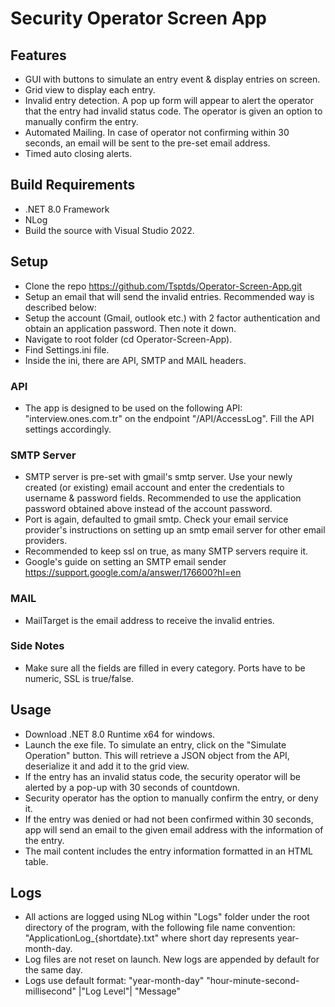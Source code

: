 # Security Operator Screen App
## Features
- GUI with buttons to simulate an entry event & display entries on screen.
- Grid view to display each entry.
- Invalid entry detection. A pop up form will appear to alert the operator that the entry had invalid status code. The operator is given an option to manually confirm the entry.
- Automated Mailing. In case of operator not confirming within 30 seconds, an email will be sent to the pre-set email address.
- Timed auto closing alerts.
## Build Requirements
- .NET 8.0 Framework
- NLog
- Build the source with Visual Studio 2022.
## Setup
- Clone the repo https://github.com/Tsptds/Operator-Screen-App.git
- Setup an email that will send the invalid entries. Recommended way is described below:
- Setup the account (Gmail, outlook etc.) with 2 factor authentication and obtain an application password. Then note it down.
- Navigate to root folder (cd Operator-Screen-App).
- Find Settings.ini file.
- Inside the ini, there are API, SMTP and MAIL headers.
### API
- The app is designed to be used on the following API: "interview.ones.com.tr" on the endpoint "/API/AccessLog". Fill the API settings accordingly.
### SMTP Server
- SMTP server is pre-set with gmail's smtp server. Use your newly created (or existing) email account and enter the credentials to username & password fields. Recommended to use the application password obtained above instead of the account password.
- Port is again, defaulted to gmail smtp. Check your email service provider's instructions on setting up an smtp email server for other email providers.
- Recommended to keep ssl on true, as many SMTP servers require it.
- Google's guide on setting an SMTP email sender https://support.google.com/a/answer/176600?hl=en
### MAIL
- MailTarget is the email address to receive the invalid entries.
### Side Notes
- Make sure all the fields are filled in every category. Ports have to be numeric, SSL is true/false.
## Usage
- Download .NET 8.0 Runtime x64 for windows.
- Launch the exe file. To simulate an entry, click on the "Simulate Operation" button. This will retrieve a JSON object from the API, deserialize it and add it to the grid view.
- If the entry has an invalid status code, the security operator will be alerted by a pop-up with 30 seconds of countdown.
- Security operator has the option to manually confirm the entry, or deny it.
- If the entry was denied or had not been confirmed within 30 seconds, app will send an email to the given email address with the information of the entry.
- The mail content includes the entry information formatted in an HTML table.
## Logs
- All actions are logged using NLog within "Logs" folder under the root directory of the program, with the following file name convention:
"ApplicationLog_{shortdate}.txt" where short day represents year-month-day.
- Log files are not reset on launch. New logs are appended by default for the same day.
- Logs use default format:
"year-month-day" "hour-minute-second-millisecond" |"Log Level"| "Message"